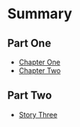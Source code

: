 # Summary

## Part One

* [Chapter One](chap1.md)
* [Chapter Two](chap2.md)

## Part Two

* [Story Three](chap3.md)

